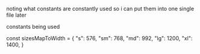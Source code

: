 
noting what constants are constantly used so i can put them into one single file later

constants being used

const sizesMapToWidth = {
        "s": 576,
        "sm": 768,
        "md": 992,
        "lg": 1200,
        "xl": 1400,
    }

